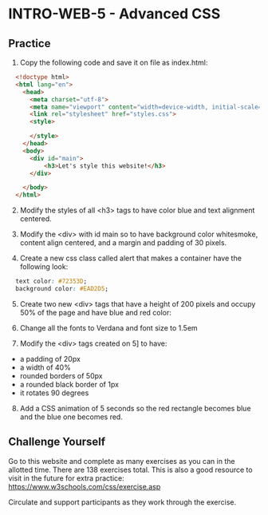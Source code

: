 # INTRO-WEB-5 - Advanced CSS

## Practice

1. Copy the following code and save it on file as index.html:
  ```html
    <!doctype html>
    <html lang="en">
      <head>
        <meta charset="utf-8">
        <meta name="viewport" content="width=device-width, initial-scale=1, shrink-to-fit=no">
        <link rel="stylesheet" href="styles.css">
        <style>

        </style>
      </head>
      <body>
        <div id="main">
            <h3>Let's style this website!</h3>
        </div>

      </body>
    </html>
  ```
 
2. Modify the styles of all \<h3\> tags to have color blue and text alignment centered.


3. Modify the \<div\> with id main so to have background color whitesmoke, content align centered, and a margin and padding of 30 pixels.


4. Create a new css class called alert that makes a container have the following look:
  ```css
    text color: #72353D;  
    background color: #EAD2D5;
  ```

5. Create two new \<div\> tags that have a height of 200 pixels and occupy 50% of the page and have blue and red color:

6. Change all the fonts to Verdana and font size to 1.5em

7. Modify the \<div\> tags created on 5] to have:
  * a padding of 20px 
  * a width of 40%
  * rounded borders of 50px
  * a rounded black border of 1px
  * it rotates 90 degrees

8. Add a CSS animation of 5 seconds so the red rectangle becomes blue and the blue one becomes red.

## Challenge Yourself

Go to this website and complete as many exercises as you can in the allotted time. There are 138 exercises total. This is also a good resource to visit in the future for extra practice: https://www.w3schools.com/css/exercise.asp

Circulate and support participants as they work through the exercise. 
